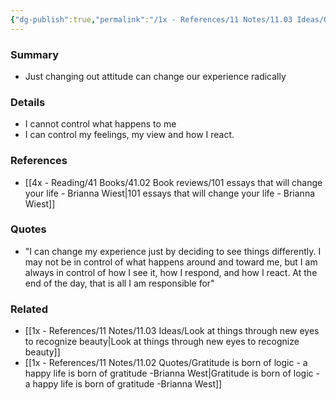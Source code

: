 ```yaml
---
{"dg-publish":true,"permalink":"/1x - References/11 Notes/11.03 Ideas/Our attitude makes all the difference/","title":"Our attitude makes all the difference","noteIcon":"","created":"2022-11-14T21:33:33.000+03:00","updated":"2024-02-14T20:18:26.209+03:00"}
---
```



### Summary
- Just changing out attitude can change our experience radically

### Details
- I cannot control what happens to me
- I can control my feelings, my view and how I react.

### References
- [[4x - Reading/41 Books/41.02 Book reviews/101 essays that will change your life - Brianna Wiest\|101 essays that will change your life - Brianna Wiest]]

### Quotes
- "I can change my experience just by deciding to see things differently. I may not be in control of what happens around and toward me, but I am always in control of how I see it, how I respond, and how I react. At the end of the day, that is all I am responsible for"

### Related
- [[1x - References/11 Notes/11.03 Ideas/Look at things through new eyes to recognize beauty\|Look at things through new eyes to recognize beauty]]
- [[1x - References/11 Notes/11.02 Quotes/Gratitude is born of logic - a happy life is born of gratitude -Brianna West\|Gratitude is born of logic - a happy life is born of gratitude -Brianna West]]
